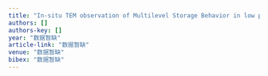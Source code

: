 ```yaml
---
title: "In-situ TEM observation of Multilevel Storage Behavior in low power FeRAM device"
authors: []
authors-key: []
year: "数据暂缺"
article-link: "数据暂缺"
venue: "数据暂缺"
bibex: "数据暂缺"
---
```

